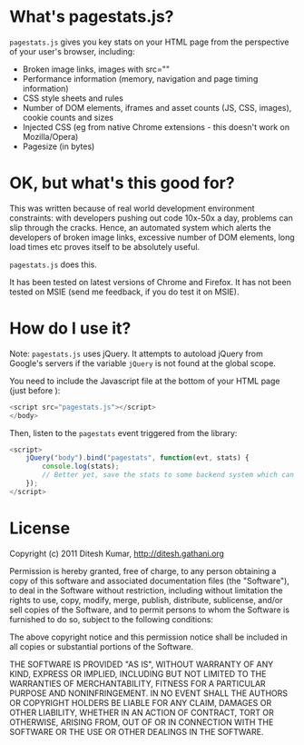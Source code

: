 # What's pagestats.js?

`pagestats.js` gives you key stats on your HTML page from the perspective of your user's browser, including:

* Broken image links, images with src=""
* Performance information (memory, navigation and page timing information)
* CSS style sheets and rules
* Number of DOM elements, iframes and asset counts (JS, CSS, images), cookie counts and sizes
* Injected CSS (eg from native Chrome extensions - this doesn't work on Mozilla/Opera)
* Pagesize (in bytes)

# OK, but what's this good for?

This was written because of real world development environment constraints: with developers pushing out code 10x-50x a day, problems can slip through the cracks. Hence, an automated system which alerts the developers of broken image links, excessive number of DOM elements, long load times etc proves itself to be absolutely useful.

````pagestats.js```` does this.

It has been tested on latest versions of Chrome and Firefox. It has not been tested on MSIE (send me feedback, if you do test it on MSIE).

# How do I use it?

Note: `pagestats.js` uses jQuery. It attempts to autoload jQuery from Google's servers if the variable ````jQuery```` is not found at the global scope.

You need to include the Javascript file at the bottom of your HTML page (just before </body>):

````javascript
<script src="pagestats.js"></script>
</body>
````

Then, listen to the `pagestats` event triggered from the library:

````javascript
<script>
    jQuery("body").bind("pagestats", function(evt, stats) {
        console.log(stats);
        // Better yet, save the stats to some backend system which can notify you if something goes wrong
    });
</script>
````

# License

Copyright (c) 2011 Ditesh Kumar, http://ditesh.gathani.org

Permission is hereby granted, free of charge, to any person obtaining
a copy of this software and associated documentation files (the
"Software"), to deal in the Software without restriction, including
without limitation the rights to use, copy, modify, merge, publish,
distribute, sublicense, and/or sell copies of the Software, and to
permit persons to whom the Software is furnished to do so, subject to
the following conditions:

The above copyright notice and this permission notice shall be
included in all copies or substantial portions of the Software.

THE SOFTWARE IS PROVIDED "AS IS", WITHOUT WARRANTY OF ANY KIND,
EXPRESS OR IMPLIED, INCLUDING BUT NOT LIMITED TO THE WARRANTIES OF
MERCHANTABILITY, FITNESS FOR A PARTICULAR PURPOSE AND
NONINFRINGEMENT. IN NO EVENT SHALL THE AUTHORS OR COPYRIGHT HOLDERS BE
LIABLE FOR ANY CLAIM, DAMAGES OR OTHER LIABILITY, WHETHER IN AN ACTION
OF CONTRACT, TORT OR OTHERWISE, ARISING FROM, OUT OF OR IN CONNECTION
WITH THE SOFTWARE OR THE USE OR OTHER DEALINGS IN THE SOFTWARE.
